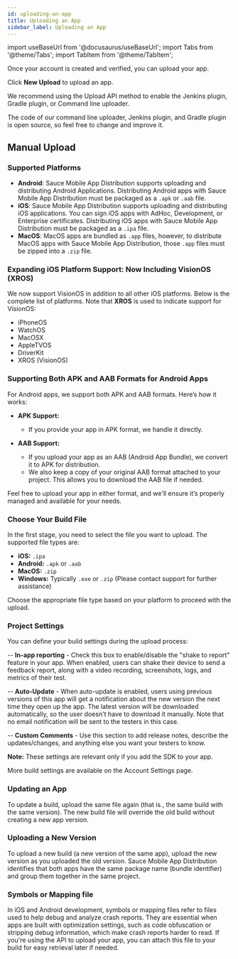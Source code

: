 ```yaml
---
id: uploading-an-app
title: Uploading an App
sidebar_label: Uploading an App
---
```


import useBaseUrl from '@docusaurus/useBaseUrl';
import Tabs from '@theme/Tabs';
import TabItem from '@theme/TabItem';

Once your account is created and verified, you can upload your app.

Click **New Upload** to upload an app.

We recommend using the Upload API method to enable the Jenkins plugin, Gradle plugin, or Command line uploader.

The code of our command line uploader, Jenkins plugin, and Gradle plugin is open source, so feel free to change and improve it.

## Manual Upload

### Supported Platforms

- **Android**: Sauce Mobile App Distribution supports uploading and distributing Android Applications. Distributing Android apps with Sauce Mobile App Distribution must be packaged as a `.apk` or `.aab` file.
- **iOS**: Sauce Mobile App Distribution supports uploading and distributing iOS applications. You can sign iOS apps with AdHoc, Development, or Enterprise certificates. Distributing iOS apps with Sauce Mobile App Distribution must be packaged as a `.ipa` file.
- **MacOS**: MacOS apps are bundled as `.app` files, however, to distribute MacOS apps with Sauce Mobile App Distribution, those `.app` files must be zipped into a `.zip` file.

### Expanding iOS Platform Support: Now Including VisionOS (XROS)

We now support VisionOS in addition to all other iOS platforms. Below is the complete list of platforms. Note that **XROS** is used to indicate support for VisionOS:

- iPhoneOS
- WatchOS
- MacOSX
- AppleTVOS
- DriverKit
- XROS (VisionOS)

### Supporting Both APK and AAB Formats for Android Apps

For Android apps, we support both APK and AAB formats. Here’s how it works:

- **APK Support:**

  - If you provide your app in APK format, we handle it directly.

- **AAB Support:**
  - If you upload your app as an AAB (Android App Bundle), we convert it to APK for distribution.
  - We also keep a copy of your original AAB format attached to your project. This allows you to download the AAB file if needed.

Feel free to upload your app in either format, and we'll ensure it’s properly managed and available for your needs.

### Choose Your Build File

In the first stage, you need to select the file you want to upload. The supported file types are:

- **iOS:** `.ipa`
- **Android:** `.apk` or `.aab`
- **MacOS:** `.zip`
- **Windows:** Typically `.exe` or `.zip` (Please contact support for further assistance)

Choose the appropriate file type based on your platform to proceed with the upload.

### Project Settings

You can define your build settings during the upload process:

-- **In-app reporting** - Check this box to enable/disable the "shake to report" feature in your app. When enabled, users can shake their device to send a feedback report, along with a video recording, screenshots, logs, and metrics of their test.

-- **Auto-Update** - When auto-update is enabled, users using previous versions of this app will get a notification about the new version the next time they open up the app. The latest version will be downloaded automatically, so the user doesn't have to download it manually. Note that no email notification will be sent to the testers in this case.

-- **Custom Comments** - Use this section to add release notes, describe the updates/changes, and anything else you want your testers to know.

**Note:** These settings are relevant only if you add the SDK to your app.

More build settings are available on the Account Settings page.

### Updating an App

To update a build, upload the same file again (that is., the same build with the same version). The new build file will override the old build without creating a new app version.

### Uploading a New Version

To upload a new build (a new version of the same app), upload the new version as you uploaded the old version. Sauce Mobile App Distribution identifies that both apps have the same package name (bundle identifier) and group them together in the same project.

### Symbols or Mapping file

In iOS and Android development, symbols or mapping files refer to files used to help debug and analyze crash reports. They are essential when apps are built with optimization settings, such as code obfuscation or stripping debug information, which make crash reports harder to read.
If you're using the API to upload your app, you can attach this file to your build for easy retrieval later if needed.
